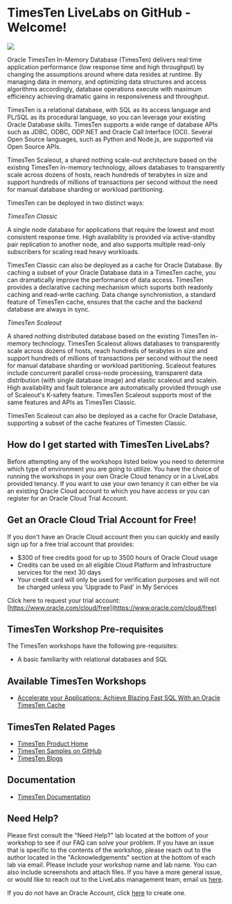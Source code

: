 # TimesTen LiveLabs on GitHub - Welcome!
[![](../../common/images/livelabs-banner-formarketplace.png)](https://bit.ly/golivelabs)

Oracle TimesTen In-Memory Database (TimesTen) delivers real time application performance (low response time and high throughput) by changing the assumptions around where data resides at runtime. By managing data in memory, and optimizing data structures and access algorithms accordingly, database operations execute with maximum efficiency achieving dramatic gains in responsiveness and throughput.

TimesTen is a relational database, with SQL as its access language and PL/SQL as its procedural language, so you can leverage your existing Oracle Database skills. TimesTen supports a wide range of database APIs such as JDBC, ODBC, ODP.NET and Oracle Call Interface (OCI). Several Open Source languages, such as Python and Node.js, are supported via Open Source APIs.

TimesTen Scaleout, a shared nothing scale-out architecture based on the existing TimesTen in-memory technology, allows databases to transparently scale across dozens of hosts, reach hundreds of terabytes in size and support hundreds of millions of transactions per second without the need for manual database sharding or workload partitioning. 

TimesTen can be deployed in two distinct ways:

_TimesTen Classic_

A single node database for applications that require the lowest and most consistent response time. High availability is provided via active-standby pair replication to another node, and also supports multiple read-only subscribers for scaling read heavy workloads.

TimesTen Classic can also be deployed as a cache for Oracle Database. By caching a subset of your Oracle Database data in a TimesTen cache, you can dramatically improve the performance of data access. TimesTen provides a declarative caching mechanism which suports both readonly caching and read-write caching. Data change synchronistion, a standard feature of TimesTen cache, ensures that the cache and the backend database are always in sync.

_TimesTen Scaleout_

A shared nothing distributed database based on the existing TimesTen in-memory technology. TimesTen Scaleout allows databases to transparently scale across dozens of hosts, reach hundreds of terabytes in size and support hundreds of millions of transactions per second without the need for manual database sharding or workload partitioning. Scaleout features include concurrent parallel cross-node processing, transparent data distribution (with single database image) and elastic scaleout and scalein. High availability and fault tolerance are automatically provided through use of Scaleout's K-safety feature. TimesTen Scaleout supports most of the same features and APIs as TimesTen Classic.

TimesTen Scaleout can also be deployed as a cache for Oracle Database, supporting a subset of the cache features of Timesten Classic.


## How do I get started with TimesTen LiveLabs?

Before attempting any of the workshops listed below you need to determine which type of environment you are going to utilize. You have the choice of running the workshops in your own Oracle Cloud tenancy or in a LiveLabs provided tenancy. If you want to use your own tenancy it can either be via an existing Oracle Cloud account to which you have access or you can register for an Oracle Cloud Trial Account.

## Get an Oracle Cloud Trial Account for Free!
If you don't have an Oracle Cloud account then you can quickly and easily sign up for a free trial account that provides:
- $300 of free credits good for up to 3500 hours of Oracle Cloud usage
- Credits can be used on all eligible Cloud Platform and Infrastructure services for the next 30 days
- Your credit card will only be used for verification purposes and will not be charged unless you 'Upgrade to Paid' in My Services

Click here to request your trial account: [https://www.oracle.com/cloud/free](https://www.oracle.com/cloud/free)

## TimesTen Workshop Pre-requisites

The TimesTen workshops have the following pre-requisites:
  
- A basic familiarity with relational databases and SQL

## Available TimesTen Workshops
- [Accelerate your Applications: Achieve Blazing Fast SQL With an Oracle TimesTen Cache](https://apexapps.oracle.com/pls/apex/dbpm/r/livelabs/view-workshop?wid=11079)

## TimesTen Related Pages
- [TimesTen Product Home](https://www.oracle.com/au/application-development/)
- [TimesTen Samples on GitHub](https://github.com/oracle-samples/oracle-timesten-samples)
- [TimesTen Blogs](https://blogs.oracle.com/timesten/)

## Documentation
- [TimesTen Documentation](https://docs.oracle.com/en/database/other-databases/timesten/)
 
## Need Help?
Please first consult the "Need Help?" lab located at the bottom of your workshop to see if our FAQ can solve your problem.  If you have an issue that is specific to the contents of the workshop, please reach out to the author located in the "Acknowledgements" section at the bottom of each lab via email. Please include your workshop name and lab name. You can also include screenshots and attach files. If you have a more general issue, or would like to reach out to the LiveLabs management team, email us [here](mailto:livelabs-help_us@oracle.com).   

If you do not have an Oracle Account, click [here](https://profile.oracle.com/myprofile/account/create-account.jspx) to create one.
